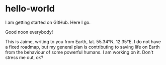 # hello-world
I am getting started on GitHub. Here I go.

Good noon everybody!

This is Jaime, writing to you from Earth, lat. 55.34°N, 12.35°E.
I do not have a fixed roadmap, but my general plan is contributing to saving life on Earth from the behaviour of some powerful humans.
I am working on it. Don't stress me out, ok?
